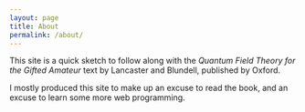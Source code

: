 ```yaml
---
layout: page
title: About
permalink: /about/
---
```


This site is a quick sketch to follow along with the *Quantum Field Theory for the Gifted Amateur* text by Lancaster and Blundell, published by Oxford.

I mostly produced this site to make up an excuse to read the book, and an excuse to learn some more web programming. 